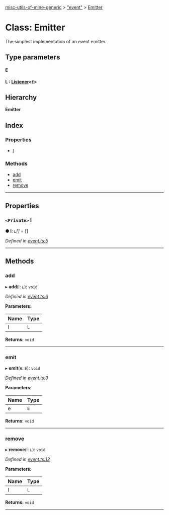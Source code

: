 [misc-utils-of-mine-generic](../README.md) > ["event"](../modules/_event_.md) > [Emitter](../classes/_event_.emitter.md)

# Class: Emitter

The simplest implementation of an event emitter.

## Type parameters
#### E 
#### L :  [Listener](../modules/_event_.md#listener)<`E`>
## Hierarchy

**Emitter**

## Index

### Properties

* [l](_event_.emitter.md#l)

### Methods

* [add](_event_.emitter.md#add)
* [emit](_event_.emitter.md#emit)
* [remove](_event_.emitter.md#remove)

---

## Properties

<a id="l"></a>

### `<Private>` l

**● l**: *`L`[]* =  []

*Defined in [event.ts:5](https://github.com/cancerberoSgx/misc-utils-of-mine/blob/85b0b78/misc-utils-of-mine-generic/src/event.ts#L5)*

___

## Methods

<a id="add"></a>

###  add

▸ **add**(l: *`L`*): `void`

*Defined in [event.ts:6](https://github.com/cancerberoSgx/misc-utils-of-mine/blob/85b0b78/misc-utils-of-mine-generic/src/event.ts#L6)*

**Parameters:**

| Name | Type |
| ------ | ------ |
| l | `L` |

**Returns:** `void`

___
<a id="emit"></a>

###  emit

▸ **emit**(e: *`E`*): `void`

*Defined in [event.ts:9](https://github.com/cancerberoSgx/misc-utils-of-mine/blob/85b0b78/misc-utils-of-mine-generic/src/event.ts#L9)*

**Parameters:**

| Name | Type |
| ------ | ------ |
| e | `E` |

**Returns:** `void`

___
<a id="remove"></a>

###  remove

▸ **remove**(l: *`L`*): `void`

*Defined in [event.ts:12](https://github.com/cancerberoSgx/misc-utils-of-mine/blob/85b0b78/misc-utils-of-mine-generic/src/event.ts#L12)*

**Parameters:**

| Name | Type |
| ------ | ------ |
| l | `L` |

**Returns:** `void`

___

